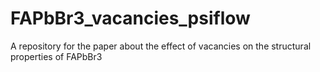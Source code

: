 # FAPbBr3_vacancies_psiflow
A repository for the paper about the effect of vacancies on the structural properties of FAPbBr3 
